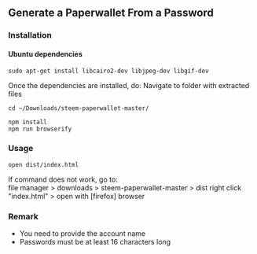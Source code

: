 ## Generate a Paperwallet From a Password

### Installation
#### Ubuntu dependencies
```
sudo apt-get install libcairo2-dev libjpeg-dev libgif-dev
```
Once the dependencies are installed, do: 
Navigate to folder with extracted files
    
    cd ~/Downloads/steem-paperwallet-master/ 
    
    npm install
    npm run browserify

### Usage

    open dist/index.html
    
If command does not work, go to:   
    file manager > downloads > steem-paperwallet-master > dist
    right click "index.html" > open with [firefox] browser
    

### Remark

* You need to provide the account name
* Passwords must be at least 16 characters long
